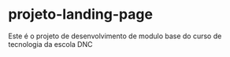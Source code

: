 # projeto-landing-page
Este é o projeto de desenvolvimento de modulo base do curso de tecnologia da escola DNC
